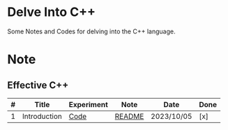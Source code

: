# Delve Into C++
Some Notes and Codes for delving into the C++ language.

# Note

## Effective C++

| # | Title | Experiment | Note | Date | Done |
|---|  -------- | ----- | -------- | ---------- | --- |
|1| Introduction | [Code](./Effective-C++/1.Introduction)| [README](./Effective-C++/1.Introduction/README.md) | 2023/10/05 | [x] |

